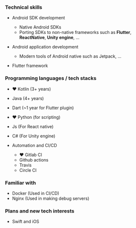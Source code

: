 ### Technical skills
- Android SDK development
  - Native Android SDKs
  - Porting SDKs to non-native frameworks such as **Flutter**, **ReactNative**, **Unity engine**, ...
- Android application development
  - Modern tools of Android native such as Jetpack, ...

- Flutter framework

### Programming languages / tech stacks
- ❤️ Kotlin (3+ years)
- Java (4+ years)
- Dart (~1 year for Flutter plugin)
- ❤️ Python (for scripting)
- Js (For React native)
- C# (For Unity engine)

- Automation and CI/CD
  - ❤️ Gitlab CI
  - Github actions
  - Travis
  - Circle CI


### Familiar with
- Docker (Used in CI/CD)
- Nginx (Used in making debug servers)

### Plans and new tech interests
- Swift and iOS



‌